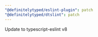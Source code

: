 ```yaml
---
"@definitelytyped/eslint-plugin": patch
"@definitelytyped/dtslint": patch
---
```


Update to typescript-eslint v8
